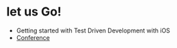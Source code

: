 # let us Go! 

- Getting started with Test Driven Development with iOS
- [Conference](https://onoffmix.com/event/114320)
